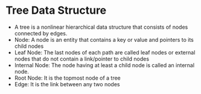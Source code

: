 
# Tree Data Structure

- A tree is a nonlinear hierarchical data structure that consists of nodes connected by edges.
- Node: A node is an entity that contains a key or value and pointers to its child nodes
- Leaf Node: The last nodes of each path are called leaf nodes or external nodes that do not contain a link/pointer to child nodes
- Internal Node: The node having at least a child node is called an internal node.
- Root Node: It is the topmost node of a tree
- Edge: It is the link between any two nodes
